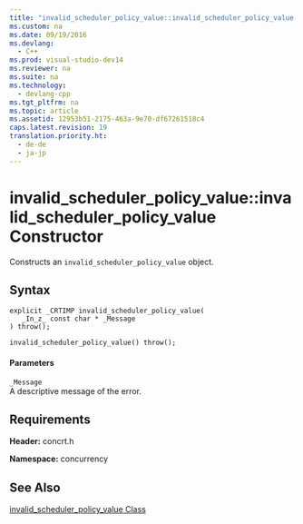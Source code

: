 ```yaml
---
title: "invalid_scheduler_policy_value::invalid_scheduler_policy_value Constructor"
ms.custom: na
ms.date: 09/19/2016
ms.devlang: 
  - C++
ms.prod: visual-studio-dev14
ms.reviewer: na
ms.suite: na
ms.technology: 
  - devlang-cpp
ms.tgt_pltfrm: na
ms.topic: article
ms.assetid: 12953b51-2175-463a-9e70-df67261518c4
caps.latest.revision: 19
translation.priority.ht: 
  - de-de
  - ja-jp
---
```

# invalid_scheduler_policy_value::invalid_scheduler_policy_value Constructor
Constructs an `invalid_scheduler_policy_value` object.  
  
## Syntax  
  
```  
explicit _CRTIMP invalid_scheduler_policy_value(  
   _In_z_ const char * _Message  
) throw();  
  
invalid_scheduler_policy_value() throw();  
```  
  
#### Parameters  
 `_Message`  
 A descriptive message of the error.  
  
## Requirements  
 **Header:** concrt.h  
  
 **Namespace:** concurrency  
  
## See Also  
 [invalid_scheduler_policy_value Class](../vs140/invalid_scheduler_policy_value-Class.md)